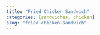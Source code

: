 ```yaml
---
title: "Fried Chicken Sandwich"
categories: [sandwiches, chicken]
slug: "fried-chicken-sandwich"
---
```


